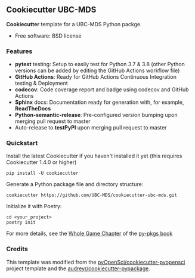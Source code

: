 ## Cookiecutter UBC-MDS

**Cookiecutter** template for a UBC-MDS Python packge.
-  Free software: BSD license

### Features

-  **pytest** testing: Setup to easily test for Python 3.7 & 3.8 (other Python versions can be added by editing the GitHub Actions workflow file)
-  **GitHub Actions**: Ready for GitHub Actions Continuous Integration testing & Deployment
-  **codecov**: Code coverage report and badge using codecov and GitHub Actions
-  **Sphinx** docs: Documentation ready for generation with, for
   example, **ReadTheDocs**
-  **Python-semantic-release**: Pre-configured version bumping upon merging pull request to master
-  Auto-release to **testPyPI** upon merging pull request to master

### Quickstart

Install the latest Cookiecutter if you haven't installed it yet (this
requires Cookiecutter 1.4.0 or higher)

```
pip install -U cookiecutter
```

Generate a Python package file and directory structure:
```
cookiecutter https://github.com/UBC-MDS/cookiecutter-ubc-mds.git
```

Initialize it with Poetry:
```
cd <your_project>
poetry init
```

For more details, see the [Whole Game Chapter](https://ubc-mds.github.io/py-pkgs/whole-game.html) of the [py-pkgs book](https://ubc-mds.github.io/py-pkgs/)

### Credits

This template was modified from the [pyOpenSci/cookiecutter-pyopensci](https://github.com/pyOpenSci/cookiecutter-pyopensci) project template and the [audreyr/cookiecutter-pypackage](https://github.com/audreyr/cookiecutter-pypackage).
